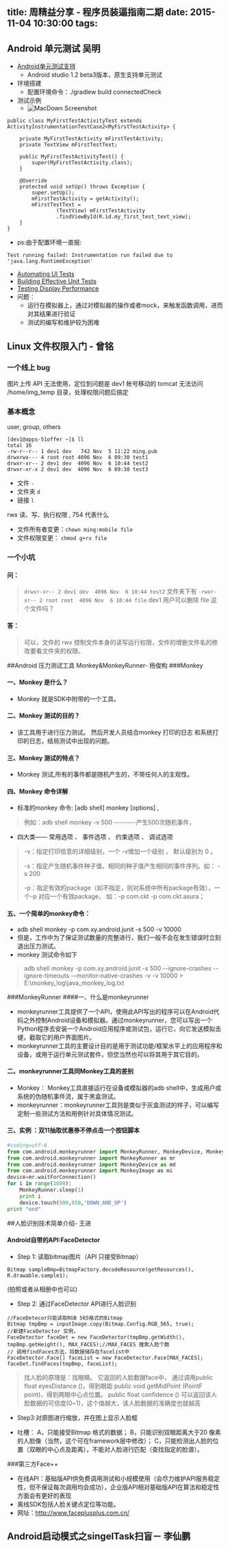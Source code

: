 title: 周精益分享 - 程序员装逼指南二期
date: 2015-11-04  10:30:00
tags:
---
## Android 单元测试  吴明
- [Android单元测试支持](https://developer.android.com/intl/zh-cn/training/activity-testing/preparing-activity-testing.html)
	- Android studio 1.2 beta3版本，原生支持单元测试
- 环境搭建 
	- 配置环境命令：./gradlew build connectedCheck  
- 测试示例	
	-  ![MacDown Screenshot](http://7xn0ue.com1.z0.glb.clouddn.com/420E036F-4D69-47F4-A639-5A5B294F7BDD.png)
	
```
public class MyFirstTestActivityTest extends ActivityInstrumentationTestCase2<MyFirstTestActivity> {

    private MyFirstTestActivity mFirstTestActivity;
    private TextView mFirstTestText;

    public MyFirstTestActivityTest() {
        super(MyFirstTestActivity.class);
    }

    @Override
    protected void setUp() throws Exception {
        super.setUp();
        mFirstTestActivity = getActivity();
        mFirstTestText =
                (TextView) mFirstTestActivity
                .findViewById(R.id.my_first_test_text_view);
    }
}

```
- ps:由于配置环境一直报:

```
Test running failed: Instrumentation run failed due to 'java.lang.RuntimeException'

```

- [Automating UI Tests](https://developer.android.com/intl/zh-cn/training/testing/ui-testing/index.html)
- [Building Effective Unit Tests](https://developer.android.com/intl/zh-cn/training/testing/unit-testing/index.html)
- [Testing Display  Performance](https://developer.android.com/intl/zh-cn/training/testing/performance.html)
- 问题：
	-  运行在模拟器上，通过对模拟器的操作或者mock，来触发函数调用，进而对其结果进行验证
	-  测试的编写和维护较为困难



## Linux 文件权限入门 - 曾铭

### 一个线上 bug
图片上传 API 无法使用，定位到问题是 dev1 帐号移动的 tomcat 无法访问 /home/img_temp 目录，处理权限问题后搞定

### 基本概念
user, group, others

```
[dev1@apps-51offer ~]$ ll
total 16
-rw-r--r-- 1 dev1 dev   742 Nov  5 11:22 ming.pub
drwxrwx--- 4 root root 4096 Nov  6 09:30 test1
drwxr-xr-- 2 dev1 dev  4096 Nov  6 10:44 test2
drwxr-xr-x 2 dev1 dev  4096 Nov  6 09:30 test3
```

- 文件 `-`
- 文件夹 `d`
- 链接 `l`

rwx 读、写、执行权限 , 754 代表什么

- 文件所有者变更：`chown ming:mobile file`
- 文件权限变更： `chmod g+rx file`

### 一个小坑

#### 问：

> `drwxr-xr-- 2 dev1 dev  4096 Nov  6 10:44 test2` 文件夹下有 `-rwxr-xr-- 2 root root  4096 Nov  6 10:44 file`
> dev1 用户可以删除 file 这个文件吗？

#### 答：

> 可以，文件的 rwx 控制文件本身的读写运行权限，文件的增删文件名的修改要看文件夹的权限。



##Android 压力测试工具 Monkey&MonkeyRunner- 杨俊构
###Monkey
#### 一、Monkey 是什么？
   - Monkey 就是SDK中附带的一个工具。
#### 二、Monkey 测试的目的？
  - 该工具用于进行压力测试。 然后开发人员结合monkey 打印的日志 和系统打印的日志，结局测试中出现的问题。
#### 三、Monkey 测试的特点？
  - Monkey 测试,所有的事件都是随机产生的，不带任何人的主观性。
#### 四、Monkey 命令详解
 - 标准的monkey 命令: [adb shell] monkey [options] <eventcount> ,
  >  例如：adb shell monkey -v 500 --------产生500次随机事件，

 - 四大类—— 常用选项 、 事件选项 、 约束选项 、 调试选项
  > -v：指定打印信息的详细级别，一个 -v增加一个级别 ， 默认级别为 0 。
  > 
  > -s：指定产生随机事件种子值，相同的种子值产生相同的事件序列。如： -s 200
  >
  > -p：指定有效的package（如不指定，则对系统中所有package有效），一个-p 对应一个有效package， 如：-p com.ckt -p com.ckt.asura；
  > 
#### 五、一个简单的monkey命令：
- adb shell monkey -p com.xy.android.junit -s 500 -v 10000
- 但是，工作中为了保证测试数量的完整进行，我们一般不会在发生错误时立刻退出压力测试。
- monkey 测试命令如下
>adb shell monkey -p com.xy.android.junit -s 500 --ignore-crashes --ignore-timeouts --monitor-native-crashes -v -v 10000 > E:\monkey_log\java_monkey_log.txt

###MonkeyRunner
####一、什么是monkeyrunner
- monkeyrunner工具提供了一个API，使用此API写出的程序可以在Android代码之外控制Android设备和模拟器。通过monkeyrunner，您可以写出一个Python程序去安装一个Android应用程序或测试包，运行它，向它发送模拟击键，截取它的用户界面图片。
- monkeyrunner工具的主要设计目的是用于测试功能/框架水平上的应用程序和设备，或用于运行单元测试套件，但您当然也可以将其用于其它目的。
#### 二、monkeyrunner工具同Monkey工具的差别
- Monkey： Monkey工具直接运行在设备或模拟器的adb shell中，生成用户或系统的伪随机事件流，属于黑盒测试。
- monkeyrunner：monkeyrunner工具则是类似于灰盒测试的样子，可以编写定制一些测试方法和用例针对具体情况测试。
#### 三、实例 ：双11抽取优惠券不停点击一个按钮脚本
``` python 
#coding=utf-8 
from com.android.monkeyrunner import MonkeyRunner, MonkeyDevice, MonkeyImage
from com.android.monkeyrunner import MonkeyRunner as mr
from com.android.monkeyrunner import MonkeyDevice as md
from com.android.monkeyrunner import MonkeyImage as mi
device=mr.waitForConnection()
for i in range(1000): 
	MonkeyRunner.sleep(1)
	print i
	device.touch(500,950,'DOWN_AND_UP')
print "end"
```

##人脸识别技术简单介绍- 王进
#### Android自带的API:FaceDetector
  - Step 1: 读取bitmap图片（API 只接受Bitmap）
  ```
  Bitmap sampleBmp=BitmapFactory.decodeResource(getResources(), R.drawable.sample1);
  ```
  (拍照或者从相册中也可以)
  - Step 2: 通过FaceDetector API进行人脸识别
  ```
  //FaceDetecor只能读取RGB 565格式的Bitmap
  Bitmap tmpBmp = inputImage.copy(Bitmap.Config.RGB_565, true);
  //新建FaceDetector 实例，
  FaceDetector faceDet = new FaceDetector(tmpBmp.getWidth(), tmpBmp.getHeight(), MAX_FACES);//MAX_FACES 搜索人脸个数
  // 调用findFaces方法，将数据储存在facelist中
  FaceDetector.Face[] faceList = new FaceDetector.Face[MAX_FACES];
faceDet.findFaces(tmpBmp, faceList);
  ```
  > 找人脸的原理是：找眼睛。
  它返回的人脸数据face中，
  通过调用public float eyesDistance ()，得到眼距
  public void getMidPoint (PointF point)，得到两眼中心点位置。
  public float confidence () 可以返回该人脸数据的可信度(0~1)，这个值越大，该人脸数据的准确度也就越高
  
  - Step3:对原图进行缩放，并在图上显示人脸框
 
 -  吐槽：
 A，只能接受Bitmap 格式的数据；
 B，只能识别双眼距离大于20 像素的人脸像（当然，这个可在framework层中修改）；
 C，只能检测出人脸的位置（双眼的中心点及距离），不能对人脸进行匹配（查找指定的脸谱）。

###第三方Face++
   - 在线API：基础版API供免费调用测试和小规模使用（会尽力维护API服务稳定性，但不保证每次调用均会成功），企业版API相对基础版API在算法和稳定性方面会有更好的表现
   - 离线SDK包括人脸关键点定位等功能。
   - 网址：http://www.faceplusplus.com.cn/

## Android启动模式之singelTask扫盲－ 李仙鹏
